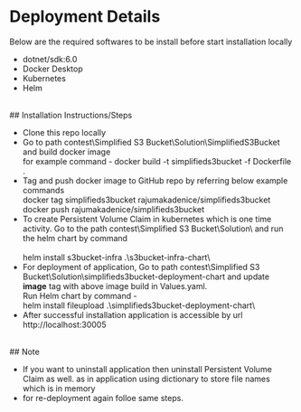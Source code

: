 # Deployment Details
Below are the required softwares to be install before start installation locally
- dotnet/sdk:6.0
- Docker Desktop
- Kubernetes
- Helm

<br>## Installation Instructions/Steps
- Clone this repo locally
- Go to path contest\Simplified S3 Bucket\Solution\SimplifiedS3Bucket and build docker image
  <br>for example command - docker build -t simplifieds3bucket -f Dockerfile .
- Tag and push docker image to GitHub repo by referring below example commands
  <br>docker tag simplifieds3bucket rajumakadenice/simplifieds3bucket
  <br>docker push rajumakadenice/simplifieds3bucket
- To create Persistent Volume Claim in kubernetes which is one time activity. Go to the path contest\Simplified S3 Bucket\Solution\ and run the helm chart by command  
<br>helm install s3bucket-infra .\s3bucket-infra-chart\ 
- For deployment of application, Go to path contest\Simplified S3 Bucket\Solution\simplifieds3bucket-deployment-chart and update **image** tag with above image build in Values.yaml.
<br>Run Helm chart by command - 
<br>helm install fileupload .\simplifieds3bucket-deployment-chart\
- After successful installation application is accessible by url http://localhost:30005

<br>## Note
- If you want to uninstall application then uninstall Persistent Volume Claim as well. as in application using dictionary to store file names which is in memory
- for re-deployment again folloe same steps.